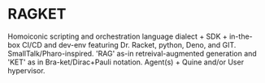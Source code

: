 # RAGKET
Homoiconic scripting and orchestration language dialect + SDK + in-the-box CI/CD and dev-env featuring Dr. Racket, python, Deno, and GIT. SmallTalk/Pharo-inspired. 'RAG' as-in retreival-augmented generation and 'KET' as in Bra-ket/Dirac+Pauli notation. Agent(s) + Quine and/or User hypervisor.
